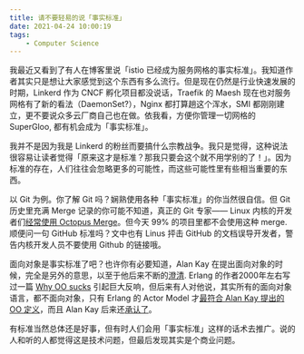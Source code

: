 ```yaml
---
title: 请不要轻易的说「事实标准」
date: 2021-04-24 10:00:19
tags:
    - Computer Science
---
```


我最近又看到了有人在博客里说「istio 已经成为服务网格的事实标准」。我知道作者其实只是想让大家感觉到这个东西有多么流行。但是现在仍然是行业快速发展的时期，Linkerd 作为 CNCF 孵化项目都没说话，Traefik 的 Maesh 现在也对服务网格有了新的看法（DaemonSet?），Nginx 都打算趟这个浑水，SMI 都刚刚建立，更不要说众多云厂商自己也在做。依我看，方便你管理一切网格的 SuperGloo,  都有机会成为「事实标准」。

我并不是因为我是 Linkerd 的粉丝而要搞什么宗教战争。我只是觉得，这种说法很容易让读者觉得「原来这才是标准？那我只要会这个就不用学别的了！」。因为标准的存在，人们往往会忽略更多的可能性，而这些可能性里有些相当重要的东西。

以 Git 为例。你了解 Git 吗？娴熟使用各种「事实标准」的你当然很自信。但 Git 历史里充满 Merge 记录的你可能不知道，真正的 Git 专家—— Linux 内核的开发者们[经常使用 Octopus Merge](https://www.destroyallsoftware.com/blog/2017/the-biggest-and-weirdest-commits-in-linux-kernel-git-history)。但今天 99% 的项目里都不会使用这种 merge. 顺便问一句 GitHub 标准吗？文中也有 Linus 抨击 GitHub 的文档误导开发者，警告内核开发人员不要使用 Github 的链接哦。

面向对象是事实标准了吧？也许你有必要知道，Alan Kay 在提出面向对象的时候，完全是另外的意思，以至于他后来不断的[澄清](https://userpage.fu-berlin.de/~ram/pub/pub_jf47ht81Ht/doc_kay_oop_en). Erlang 的作者2000年左右写过一篇 [Why OO sucks](www.cs.otago.ac.nz/staffpriv/ok/Joe-Hates-OO.htm) 引起巨大反响，但后来有人对他说，其实所有的面向对象语言，都不面向对象，只有 Erlang 的 Actor Model 才[最符合 Alan Kay 提出的 OO 定义](https://www.infoq.com/interviews/johnson-armstrong-oop/)，而且 Alan Kay 后来还[承认了](https://www.quora.com/What-does-Alan-Kay-think-about-Joe-Armstrong-claiming-that-Erlang-might-be-the-only-object-oriented-language-and-also-his-thesis-supervisor-s-claim-that-Erlang-is-extremely-object-oriented)。

有标准当然总体还是好事，但有时人们会用「事实标准」这样的话术去推广。说的人和听的人都觉得这是技术问题，但最后发现其实是个商业问题。
